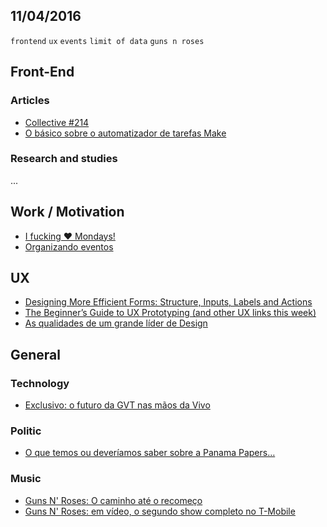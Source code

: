 11/04/2016
----------

`frontend` `ux` `events` `limit of data` `guns n roses`
 
## Front-End

### Articles

- [Collective #214](http://tympanus.net/codrops/collective/collective-214/)
- [O básico sobre o automatizador de tarefas Make](http://tableless.com.br/jaime-o-garoto-quer-make/)
 
 
### Research and studies

...

## Work / Motivation

- [I fucking ❤ Mondays!](https://t.co/xnTSNyTNlX)
- [Organizando eventos](https://t.co/d61HXpJ2ZD)

## UX

- [Designing More Efficient Forms: Structure, Inputs, Labels and Actions](http://babich.biz/designing-more-efficient-forms-structure-inputs-labels-and-actions/)
- [The Beginner’s Guide to UX Prototyping (and other UX links this week)](https://medium.com/user-experience-design-1/the-beginner-s-guide-to-ux-prototyping-12c22597e0ca)
- [As qualidades de um grande líder de Design](http://arquiteturadeinformacao.com/mercado-e-carreira/as-qualidades-de-um-grande-lider-de-design/)
 
## General

### Technology

- [Exclusivo: o futuro da GVT nas mãos da Vivo](https://tecnoblog.net/194089/futuro-gvt-vivo/)

### Politic

- [O que temos ou deveríamos saber sobre a Panama Papers…](https://t.co/xpYrFBj22j)

### Music

- [Guns N' Roses: O caminho até o recomeço](http://whiplash.net/materias/biografias/241497-gunsnroses.html)
- [Guns N' Roses: em vídeo, o segundo show completo no T-Mobile](http://whiplash.net/materias/news_792/241490-gunsnroses.html)
 
